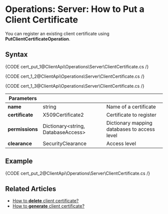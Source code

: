 # Operations: Server: How to Put a Client Certificate

You can register an existing client certificate using **PutClientCertificateOperation**. 

## Syntax

{CODE cert_put_1@ClientApi\Operations\Server\ClientCertificate.cs /}

{CODE cert_1_2@ClientApi\Operations\Server\ClientCertificate.cs /}

{CODE cert_1_3@ClientApi\Operations\Server\ClientCertificate.cs /}


| Parameters | | |
| ------------- | ------------- | ----- |
| **name** | string | Name of a certificate |
| **certificate** | X509Certificate2 | Certificate to register |
| **permissions** | Dictionary&lt;string, DatabaseAccess&gt; | Dictionary mapping databases to access level |
| **clearance** | SecurityClearance | Access level |

## Example

{CODE cert_put_2@ClientApi\Operations\Server\ClientCertificate.cs /}

## Related Articles

- [How to **delete** client certificate?](../../../../client-api/operations/server-wide/certificates/delete-certificate) 
- [How to **generate** client certificate?](../../../../client-api/operations/server-wide/certificates/create-client-certificate) 

